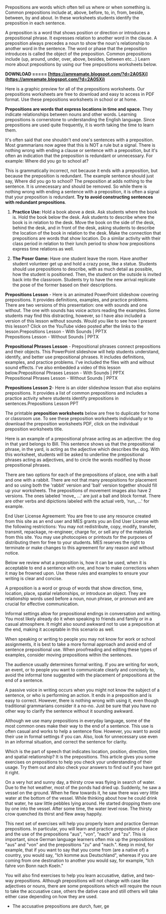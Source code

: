 
 
Prepositions are words which often tell us where or when something is. Common prepositions include at, above, before, to, in, from, beside, between, by and about. In these worksheets students identify the preposition in each sentence.
 
A preposition is a word that shows position or direction or introduces a prepositional phrase. It expresses relation to another word in the clause. A preposition always precedes a noun to show the noun's relationship to another word in the sentence. The word or phase that the preposition introduces is called the object of the preposition. Common prepositions include (up, around, under, over, above, besides, between etc...) Learn more about prepositions by using our free prepositions worksheets below.
 
**DOWNLOAD ===== [https://amreamate.blogspot.com/?d=2A0SXi](https://amreamate.blogspot.com/?d=2A0SXi)**


 
Here is a graphic preview for all of the prepositions worksheets. Our prepositions worksheets are free to download and easy to access in PDF format. Use these prepositions worksheets in school or at home.
 
**Prepositions are words that express locations in time and space.** They indicate relationships between nouns and other words. Learning prepositions is cornerstone to understanding the English language. Since prepositions are used quite frequently, it is worth taking the time to learn them.
 
It's often said that one shouldn't end one's sentences with a preposition. Most grammarians now agree that this is NOT a rule but a signal. There is nothing wrong with ending a clause or sentence with a preposition, but it's often an indication that the preposition is redundant or unnecessary. For example: Where did you go to school at?
 
This is grammatically incorrect, not because it ends with a preposition, but because the preposition is redundant. The example sentence should just say, Where did you go to school? The preposition at adds nothing to the sentence. It is unnecessary and should be removed. So while there is nothing wrong with ending a sentence with a preposition, it is often a signal that your preposition is redundant. **Try to avoid constructing sentences with redundant prepositions**.

1. **Practice Use:** Hold a book above a desk. Ask students where the book is. Hold the book below the desk. Ask students to describe where the book is in relation to the desk. Move the book on the side of the desk, behind the desk, and in front of the desk, asking students to describe the location of the book in relation to the desk. Make the connection that prepositions are words that show location. Do a similar activity with their class period in relation to their lunch period to show how prepositions express time relations as well.
  
2. **The Poser Game:** Have one student leave the room. Have another student volunteer get up and hold a crazy pose, like a statue. Students should use prepositions to describe, with as much detail as possible, how the student is positioned. Then, the student on the outside is invited back into the classroom. Students try to have the new arrival replicate the pose of the former based on their descriptions.

**Prepositions Lesson** - Here is an animated PowerPoint slideshow covering prepositions. It provides definitions, examples, and practice problems. There are two versions of this presentation: one with sounds and one without. The one with sounds has voice actors reading the examples. Some students may find this distracting, however, so I have also included a version of this lesson without sounds. Would you like to see how I present this lesson? Click on the YouTube video posted after the links to the lesson.Prepositions Lesson - With Sounds | PPTX  
Prepositions Lesson - Without Sounds | PPTX
 
**Prepositional Phrases Lesson** - Prepositional phrases connect prepositions and their objects. This PowerPoint slideshow will help students understand, identify, and better use prepositional phrases. It includes definitions, examples, and practice problems. I've included the files with and without sound effects. I've also embedded a video of this lesson below.Prepositional Phrases Lesson - With Sounds | PPTX  
Prepositional Phrases Lesson - Without Sounds | PPTX

**Prepositions Lesson 2**- Here is an older slideshow lesson that also explains prepositions. It provides a list of common prepositions and includes a practice activity where students identify prepositions in sentences.Prepositions Lesson PPT
 
The printable **preposition worksheets** below are free to duplicate for home or classroom use. To see these preposition worksheets individually or to download the preposition worksheets PDF, click on the individual preposition worksheets title.
 
Here is an example of a prepositional phrase acting as an adjective: the dog in that yard belongs to Bill. This sentence shows us that the prepositional phrase, in the yard, is acting as the adjective which describes the dog. With this worksheet, students will be asked to underline the prepositional phrases acting as adjectives, and to circle the words modified by those prepositional phrases.
 
There are two options for each of the prepositions of place, one with a ball and one with a rabbit. There are not that many preopisitions for placement and so using both the 'rabbit' version and 'ball' version together should fill up your worksheets. The prepositions of movement images also have 2 versions. The ones labeled 'move\_ ...' are just a ball and block format. There are other verbs and dipictions labeled with the actual verb, 'run\_ ...' for example.
 
End User License Agreement: You are free to use any resource created from this site as an end user and MES grants you an End User License with the following restrictions: You may not redistribute, copy, modify, transfer, transmit, repackage, re-engineer, charge for, or sell any of the materials from this site. You may use photocopies or printouts for the purposes of distributing them for free to your students. MES reserves the right to terminate or make changes to this agreement for any reason and without notice.
 
Below we review what a preposition is, how it can be used, when it is acceptable to end a sentence with one, and how to make corrections when it may be frowned upon. Use these rules and examples to ensure your writing is clear and concise.
 
A preposition is a word or group of words that show direction, time, location, place, spatial relationships, or introduce an object. They are relationship words used before a noun, noun phrase, or pronoun and are crucial for effective communication.
 
Informal settings allow for prepositional endings in conversation and writing. You most likely already do it when speaking to friends and family or in a casual atmosphere. It might also sound awkward not to use a preposition at the end, making it acceptable in this scenario as well.
 
When speaking or writing to people you may not know for work or school assignments, it is best to take a more formal approach and avoid end of sentence prepositional use. When proofreading and editing these types of examples, consider moving prepositions within the sentences.
 
The audience usually determines formal writing. If you are writing for work, an event, or to people you want to communicate clearly and concisely to, avoid the informal tone suggested with the placement of prepositions at the end of a sentence.
 
A passive voice in writing occurs when you might not know the subject of a sentence, or who is performing an action. It ends in a preposition and is easy to correct. However, there is nothing wrong with using it, even though traditional grammarians consider it a no-no. Just be sure that you have no other way to clarify the sentence without it sounding awkward.
 
Although we use many prepositions in everyday language, some of the most common ones make their way to the end of a sentence. This use is often casual and works to help a sentence flow. However, you want to avoid their use in formal settings if you can. Also, look for unnecessary use even in an informal situation, and correct the sentence for clarity.
 
Which is the part of speech that indicates location, position, direction, time and spatial relationship? It is the prepositions. This article gives you some exercises on prepositions to help you check your understanding of their usage. Try them out and also check your answers to find out if you have got it right.
 
On a very hot and sunny day, a thirsty crow was flying in search of water. Due to the hot weather, most of the ponds had dried up. Suddenly, he saw a vessel on the ground. When he flew towards it, he saw there was very little water at the bottom of the vessel. While thinking about how he could drink that water, he saw little pebbles lying around. He started dropping them one by one into the vessel. After some time, the water level rose. The thirsty crow quenched its thirst and flew away happily.
 
This next set of exercises will help you properly learn and practice German prepositions. In particular, you will learn and practice prepositions of place and the use of the prepositions "aus", "von", "nach" and "zu". This is important, since German language learners often mix up the prepositions "aus" and "von" and the prepositions "zu" and "nach.". Keep in mind, for example, that if you want to say that you come from (are a native of) a country, you would say, "Ich komme aus Deutschland", whereas if you are coming from one destination to another you would say, for example, "Ich fahre von Bonn nach Koeln."
 
You will also find exercises to help you learn accusative, dative, and two-way prepositions. Although prepositions will not change with case like adjectives or nouns, there are some prepositions which will require the noun to take the accusative case, others the dative case and still others will take either case depending on how they are used.

- The accusative prepositions are durch, fuer, ge
